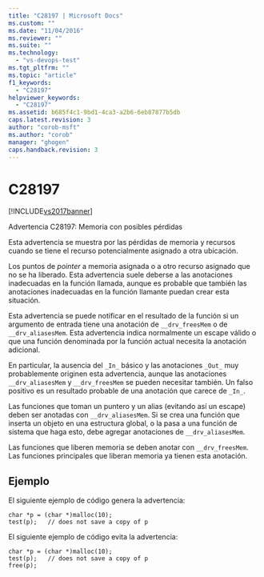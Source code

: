 ```yaml
---
title: "C28197 | Microsoft Docs"
ms.custom: ""
ms.date: "11/04/2016"
ms.reviewer: ""
ms.suite: ""
ms.technology: 
  - "vs-devops-test"
ms.tgt_pltfrm: ""
ms.topic: "article"
f1_keywords: 
  - "C28197"
helpviewer_keywords: 
  - "C28197"
ms.assetid: b685f4c1-9bd1-4ca3-a2b6-6eb87877b5db
caps.latest.revision: 3
author: "corob-msft"
ms.author: "corob"
manager: "ghogen"
caps.handback.revision: 3
---
```

# C28197
[!INCLUDE[vs2017banner](../code-quality/includes/vs2017banner.md)]

Advertencia C28197: Memoria con posibles pérdidas  
  
 Esta advertencia se muestra por las pérdidas de memoria y recursos cuando se tiene el recurso potencialmente asignado a otra ubicación.  
  
 Los puntos de *pointer* a memoria asignada o a otro recurso asignado que no se ha liberado.  Esta advertencia suele deberse a las anotaciones inadecuadas en la función llamada, aunque es probable que también las anotaciones inadecuadas en la función llamante puedan crear esta situación.  
  
 Esta advertencia se puede notificar en el resultado de la función si un argumento de entrada tiene una anotación de `__drv_freesMem` o de `__drv_aliasesMem`.  Esta advertencia indica normalmente un escape válido o que una función denominada por la función actual necesita la anotación adicional.  
  
 En particular, la ausencia del `_In_` básico y las anotaciones `_Out_` muy probablemente originen esta advertencia, aunque las anotaciones `__drv_aliasesMem` y `__drv_freesMem` se pueden necesitar también.  Un falso positivo es un resultado probable de una anotación que carece de `_In_`.  
  
 Las funciones que toman un puntero y un alias \(evitando así un escape\) deben ser anotadas con `__drv_aliasesMem`.  Si se crea una función que inserta un objeto en una estructura global, o la pasa a una función de sistema que haga esto, debe agregar anotaciones de `__drv_aliasesMem`.  
  
 Las funciones que liberen memoria se deben anotar con `__drv_freesMem`.  Las funciones principales que liberan memoria ya tienen esta anotación.  
  
## Ejemplo  
 El siguiente ejemplo de código genera la advertencia:  
  
```  
char *p = (char *)malloc(10);  
test(p);   // does not save a copy of p  
```  
  
 El siguiente ejemplo de código evita la advertencia:  
  
```  
char *p = (char *)malloc(10);  
test(p);   // does not save a copy of p  
free(p);  
```